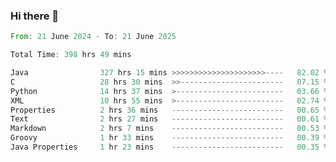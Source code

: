 ### Hi there 👋

<!--
**luoxuanzao/luoxuanzao** is a ✨ _special_ ✨ repository because its `README.md` (this file) appears on your GitHub profile.

Here are some ideas to get you started:

- 🔭 I’m currently working on ...
- 🌱 I’m currently learning ...
- 👯 I’m looking to collaborate on ...
- 🤔 I’m looking for help with ...
- 💬 Ask me about ...
- 📫 How to reach me: ...
- 😄 Pronouns: ...
- ⚡ Fun fact: ...
-->

<!--START_SECTION:waka-->

```rust
From: 21 June 2024 - To: 21 June 2025

Total Time: 398 hrs 49 mins

Java                327 hrs 15 mins >>>>>>>>>>>>>>>>>>>>>----   82.02 %
C                   28 hrs 30 mins  >>-----------------------   07.15 %
Python              14 hrs 37 mins  >------------------------   03.66 %
XML                 10 hrs 55 mins  >------------------------   02.74 %
Properties          2 hrs 36 mins   -------------------------   00.65 %
Text                2 hrs 27 mins   -------------------------   00.61 %
Markdown            2 hrs 7 mins    -------------------------   00.53 %
Groovy              1 hr 33 mins    -------------------------   00.39 %
Java Properties     1 hr 23 mins    -------------------------   00.35 %
```

<!--END_SECTION:waka-->